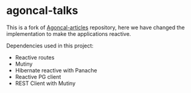 # agoncal-talks

This is a fork of [Agoncal-articles](https://github.com/agoncal/agoncal-articles) repository, here we have changed the implementation to make the applications reactive. 

Dependencies used in this project:
* Reactive routes
* Mutiny
* Hibernate reactive with Panache
* Reactive PG client
* REST Client with Mutiny